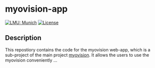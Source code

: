 # myovision-app

[![LMU: Munich](https://img.shields.io/badge/LMU-Munich-009440.svg)](https://www.en.statistik.uni-muenchen.de/index.html)
[![License](https://img.shields.io/badge/License-MIT-blue.svg)](https://opensource.org/licenses/MIT)

## Description
This repostiory contains the code for the myovision web-app, which is a sub-project of the main project [myovision](https://github.com/Noza23/myovision).
It allows the users to use the myovision conveniently ...
